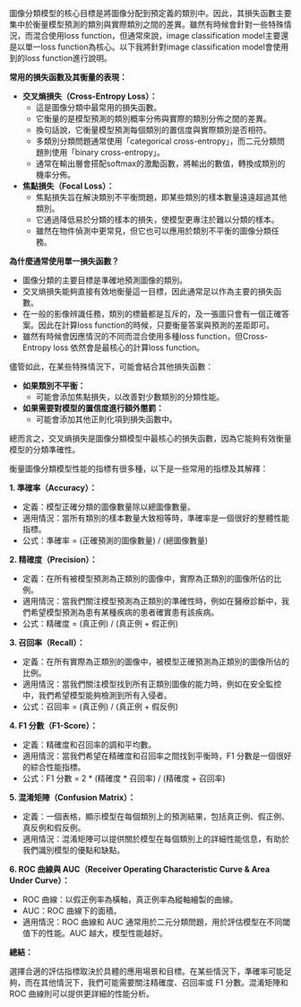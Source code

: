 

圖像分類模型的核心目標是將圖像分配到預定義的類別中。因此，其損失函數主要集中於衡量模型預測的類別與實際類別之間的差異。雖然有時候會針對一些特殊情況，而混合使用loss function，但通常來說，image classification model主要還是以單一loss function為核心。以下我將針對image classification model會使用到的loss function進行說明。

**常用的損失函數及其衡量的表現：**

- **交叉熵損失（Cross-Entropy Loss）：**
    - 這是圖像分類中最常用的損失函數。
    - 它衡量的是模型預測的類別概率分佈與實際的類別分佈之間的差異。
    - 換句話說，它衡量模型預測每個類別的置信度與實際類別是否相符。
    - 多類別分類問題通常使用「categorical cross-entropy」，而二元分類問題則使用「binary cross-entropy」。
    - 通常在輸出層會搭配softmax的激勵函數，將輸出的數值，轉換成類別的機率分佈。
- **焦點損失（Focal Loss）：**
    - 焦點損失旨在解決類別不平衡問題，即某些類別的樣本數量遠遠超過其他類別。
    - 它通過降低易於分類的樣本的損失，使模型更專注於難以分類的樣本。
    - 雖然在物件偵測中更常見，但它也可以應用於類別不平衡的圖像分類任務。

**為什麼通常使用單一損失函數？**

- 圖像分類的主要目標是準確地預測圖像的類別。
- 交叉熵損失能夠直接有效地衡量這一目標，因此通常足以作為主要的損失函數。
- 在一般的影像辨識任務，類別的標籤都是互斥的，及一張圖只會有一個正確答案。因此在計算loss function的時候，只要衡量答案與預測的差距即可。
- 雖然有時候會因應情況的不同而混合使用多種loss function，但Cross-Entropy loss 依然會是最核心的計算loss function。

儘管如此，在某些特殊情況下，可能會結合其他損失函數：

- **如果類別不平衡：**
    - 可能會添加焦點損失，以改善對少數類別的分類性能。
- **如果需要對模型的置信度進行額外懲罰：**
    - 可能會添加其他正則化項到損失函數中。

總而言之，交叉熵損失是圖像分類模型中最核心的損失函數，因為它能夠有效衡量模型的分類準確性。




衡量圖像分類模型性能的指標有很多種，以下是一些常用的指標及其解釋：

**1. 準確率（Accuracy）：**

- 定義：模型正確分類的圖像數量除以總圖像數量。
- 適用情況：當所有類別的樣本數量大致相等時，準確率是一個很好的整體性能指標。
- 公式：準確率 = (正確預測的圖像數量) / (總圖像數量)

**2. 精確度（Precision）：**

- 定義：在所有被模型預測為正類別的圖像中，實際為正類別的圖像所佔的比例。
- 適用情況：當我們關注模型預測為正類別的準確性時，例如在醫療診斷中，我們希望模型預測為患有某種疾病的患者確實患有該疾病。
- 公式：精確度 = (真正例) / (真正例 + 假正例)

**3. 召回率（Recall）：**

- 定義：在所有實際為正類別的圖像中，被模型正確預測為正類別的圖像所佔的比例。
- 適用情況：當我們關注模型找到所有正類別圖像的能力時，例如在安全監控中，我們希望模型能夠檢測到所有入侵者。
- 公式：召回率 = (真正例) / (真正例 + 假反例)

**4. F1 分數（F1-Score）：**

- 定義：精確度和召回率的調和平均數。
- 適用情況：當我們希望在精確度和召回率之間找到平衡時，F1 分數是一個很好的綜合性能指標。
- 公式：F1 分數 = 2 * (精確度 * 召回率) / (精確度 + 召回率)

**5. 混淆矩陣（Confusion Matrix）：**

- 定義：一個表格，顯示模型在每個類別上的預測結果，包括真正例、假正例、真反例和假反例。
- 適用情況：混淆矩陣可以提供關於模型在每個類別上的詳細性能信息，有助於我們識別模型的優點和缺點。

**6. ROC 曲線與 AUC（Receiver Operating Characteristic Curve & Area Under Curve）：**

- ROC 曲線：以假正例率為橫軸，真正例率為縱軸繪製的曲線。
- AUC：ROC 曲線下的面積。
- 適用情況：ROC 曲線和 AUC 通常用於二元分類問題，用於評估模型在不同閾值下的性能。AUC 越大，模型性能越好。

**總結：**

選擇合適的評估指標取決於具體的應用場景和目標。在某些情況下，準確率可能足夠，而在其他情況下，我們可能需要關注精確度、召回率或 F1 分數。混淆矩陣和 ROC 曲線則可以提供更詳細的性能分析。